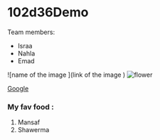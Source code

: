 # 102d36Demo

Team members:
- Israa
- Nahla 
- Emad


![name of the image ](link of the image )
![flower](https://images.unsplash.com/photo-1526047932273-341f2a7631f9?ixid=MnwxMjA3fDB8MHxzZWFyY2h8NHx8Zmxvd2Vyc3xlbnwwfHwwfHw%3D&ixlib=rb-1.2.1&w=1000&q=80)


[Google](https://www.google.com/)


### My fav food :
1. Mansaf 
2. Shawerma
